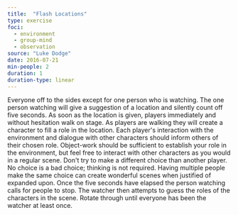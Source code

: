 ```yaml
---
title:  "Flash Locations"
type: exercise
foci:
  - environment
  - group-mind
  - observation
source: "Luke Dodge"
date: 2016-07-21
min-people: 2
duration: 1
duration-type: linear
---
```

Everyone off to the sides except for one person who is watching.
The one person watching will give a suggestion of a location and silently count off five seconds.
As soon as the location is given, players immediately and without hesitation walk on stage.
As players are walking they will create a character to fill a role in the location.
Each player's interaction with the environment and dialogue with other characters should inform others of their chosen role.
Object-work should be sufficient to establish your role in the environment, but feel free to interact with other characters as you would in a regular scene.
Don't try to make a different choice than another player.
No choice is a bad choice; thinking is not required.
Having multiple people make the same choice can create wonderful scenes when justified of expanded upon.
Once the five seconds have elapsed the person watching calls for people to stop.
The watcher then attempts to guess the roles of the characters in the scene.
Rotate through until everyone has been the watcher at least once.

